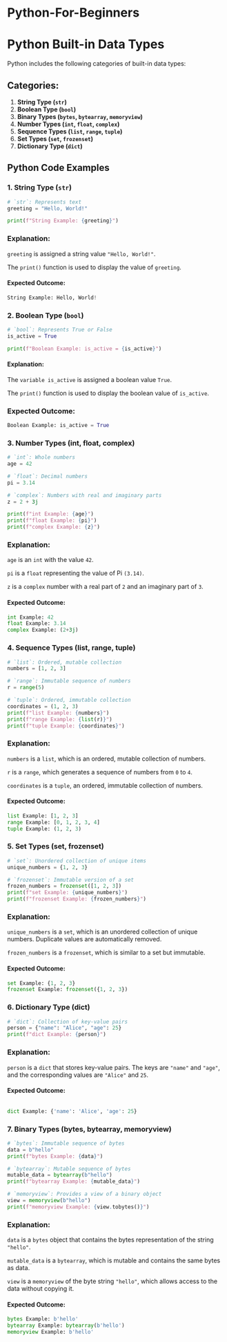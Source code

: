 # Python-For-Beginners


# Python Built-in Data Types

Python includes the following categories of built-in data types:

## Categories:
1. **String Type (`str`)**
2. **Boolean Type (`bool`)**
3. **Binary Types (`bytes`, `bytearray`, `memoryview`)**
4. **Number Types (`int`, `float`, `complex`)**
5. **Sequence Types (`list`, `range`, `tuple`)**
6. **Set Types (`set`, `frozenset`)**
7. **Dictionary Type (`dict`)**

## Python Code Examples

### 1. **String Type (`str`)**

```python
# `str`: Represents text
greeting = "Hello, World!"

print(f"String Example: {greeting}")

```
### Explanation:
`greeting` is assigned a string value `"Hello, World!"`.

The `print()` function is used to display the value of `greeting`.

#### Expected Outcome:
```python
String Example: Hello, World!
```


### 2. **Boolean Type (`bool`)**
```python
# `bool`: Represents True or False
is_active = True

print(f"Boolean Example: is_active = {is_active}")
```

#### Explanation:
The `variable is_active` is assigned a boolean value `True`.

The `print()` function is used to display the boolean value of `is_active`.

### Expected Outcome:
```python
Boolean Example: is_active = True
```



### 3. Number Types (int, float, complex)
```python
# `int`: Whole numbers
age = 42

# `float`: Decimal numbers
pi = 3.14

# `complex`: Numbers with real and imaginary parts
z = 2 + 3j

print(f"int Example: {age}")
print(f"float Example: {pi}")
print(f"complex Example: {z}")
```

### Explanation:

`age` is an `int` with the value `42`.

`pi` is a `float` representing the value of Pi `(3.14)`.

`z` is a `complex` number with a real part of `2` and an imaginary part of `3`.

#### Expected Outcome:
```python
int Example: 42
float Example: 3.14
complex Example: (2+3j)

```


### 4. Sequence Types (list, range, tuple)
```python
# `list`: Ordered, mutable collection
numbers = [1, 2, 3]

# `range`: Immutable sequence of numbers
r = range(5)

# `tuple`: Ordered, immutable collection
coordinates = (1, 2, 3)
print(f"list Example: {numbers}")
print(f"range Example: {list(r)}")
print(f"tuple Example: {coordinates}")
```

### Explanation:

`numbers` is a `list`, which is an ordered, mutable collection of numbers.

`r` is a `range`, which generates a sequence of numbers from `0` to `4`.

`coordinates` is a `tuple`, an ordered, immutable collection of numbers.


#### Expected Outcome:
```python
list Example: [1, 2, 3]
range Example: [0, 1, 2, 3, 4]
tuple Example: (1, 2, 3)
```


### 5. Set Types (set, frozenset)

```python
# `set`: Unordered collection of unique items
unique_numbers = {1, 2, 3}

# `frozenset`: Immutable version of a set
frozen_numbers = frozenset([1, 2, 3])
print(f"set Example: {unique_numbers}")
print(f"frozenset Example: {frozen_numbers}")

```

### Explanation:
`unique_numbers` is a `set`, which is an unordered collection of unique numbers. Duplicate values are automatically removed.

`frozen_numbers` is a `frozenset`, which is similar to a set but immutable.

#### Expected Outcome:
```python
set Example: {1, 2, 3}
frozenset Example: frozenset({1, 2, 3})
```


### 6. Dictionary Type (dict)

```python
# `dict`: Collection of key-value pairs
person = {"name": "Alice", "age": 25}
print(f"dict Example: {person}")

```


### Explanation:

`person` is a `dict` that stores key-value pairs. The keys are `"name"` and `"age"`, and the corresponding values are `"Alice"` and `25`.

#### Expected Outcome:
```python

dict Example: {'name': 'Alice', 'age': 25}
```


### 7. Binary Types (bytes, bytearray, memoryview)
```python
# `bytes`: Immutable sequence of bytes
data = b"hello"
print(f"bytes Example: {data}")

# `bytearray`: Mutable sequence of bytes
mutable_data = bytearray(b"hello")
print(f"bytearray Example: {mutable_data}")

# `memoryview`: Provides a view of a binary object
view = memoryview(b"hello")
print(f"memoryview Example: {view.tobytes()}")

```


### Explanation:

`data` is a `bytes` object that contains the bytes representation of the string `"hello"`.

`mutable_data` is a `bytearray`, which is mutable and contains the same bytes as data.

`view` is a `memoryview` of the byte string `"hello"`, which allows access to the data without copying it.


#### Expected Outcome:
```python
bytes Example: b'hello'
bytearray Example: bytearray(b'hello')
memoryview Example: b'hello'
```





